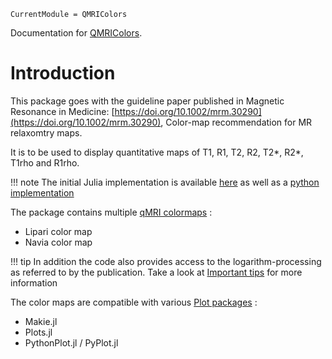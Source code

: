 ```@meta
CurrentModule = QMRIColors
```

Documentation for [QMRIColors](https://github.com/magneticresonanceimaging/QMRIColors.jl).

# Introduction

This package goes with the guideline paper published in Magnetic Resonance in Medicine: [https://doi.org/10.1002/mrm.30290](https://doi.org/10.1002/mrm.30290), Color-map recommendation for MR relaxomtry maps.

It is to be used to display quantitative maps of T1, R1, T2, R2, T2*, R2*, T1rho and R1rho.

!!! note
    The initial Julia implementation is available [here](https://github.com/mfuderer/colorResources) as well as a [python implementation](https://github.com/oscarvanderheide/qmricolors)

The package contains multiple [qMRI colormaps](@ref) :
- Lipari color map
- Navia color map 

!!! tip
    In addition the code also provides access to the logarithm-processing as referred to by the publication. Take a look at [Important tips](@ref) for more information

The color maps are compatible with various [Plot packages](@ref) :
- Makie.jl
- Plots.jl
- PythonPlot.jl / PyPlot.jl


